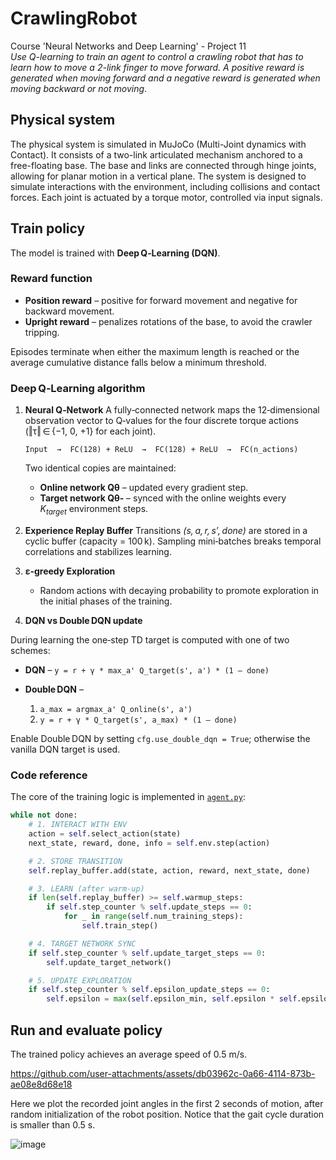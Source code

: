 # CrawlingRobot

Course 'Neural Networks and Deep Learning' - Project 11 \
_Use Q-learning to train an agent to control a crawling robot that has to learn how to move a 2-link finger to move forward. A positive reward is generated when moving forward and a negative reward is generated when moving backward or not moving_.

## Physical system

The physical system is simulated in MuJoCo (Multi-Joint dynamics with Contact). It consists of a two-link articulated mechanism anchored to a free-floating base. The base and links are connected through hinge joints, allowing for planar motion in a vertical plane. The system is designed to simulate interactions with the environment, including collisions and contact forces. Each joint is actuated by a torque motor, controlled via input signals.

## Train policy

The model is trained with **Deep Q‑Learning (DQN)**.

### Reward function

* **Position reward** – positive for forward movement and negative for backward movement.
* **Upright reward** – penalizes rotations of the base, to avoid the crawler tripping.

Episodes terminate when either the maximum length is reached or the average cumulative distance falls below a minimum threshold.

### Deep Q‑Learning algorithm

1. **Neural Q‑Network**
   A fully‑connected network maps the 12‑dimensional observation vector to Q‑values for the four discrete torque actions (‖τ‖ ∈ {−1, 0, +1} for each joint).

   ```text
   Input  →  FC(128) + ReLU  →  FC(128) + ReLU  →  FC(n_actions)
   ```

   Two identical copies are maintained:

   * **Online network Qθ** – updated every gradient step.
   * **Target network Qθ‑** – synced with the online weights every *K<sub>target</sub>* environment steps.

2. **Experience Replay Buffer**
   Transitions *(s, a, r, s′, done)* are stored in a cyclic buffer (capacity = 100 k).
   Sampling mini‑batches breaks temporal correlations and stabilizes learning.

3. **ε‑greedy Exploration**

   * Random actions with decaying probability to promote exploration in the initial phases of the training.

4. **DQN vs Double DQN update**

During learning the one‑step TD target is computed with one of two schemes:

* **DQN** – `y = r + γ * max_a' Q_target(s', a') * (1 – done)`
* **Double DQN** –

  1. `a_max = argmax_a' Q_online(s', a')`
  2. `y = r + γ * Q_target(s', a_max) * (1 – done)`

Enable Double DQN by setting `cfg.use_double_dqn = True`; otherwise the vanilla DQN target is used.

   
### Code reference

The core of the training logic is implemented in [`agent.py`](./agent.py):

```python
while not done:
    # 1. INTERACT WITH ENV
    action = self.select_action(state)
    next_state, reward, done, info = self.env.step(action)

    # 2. STORE TRANSITION
    self.replay_buffer.add(state, action, reward, next_state, done)

    # 3. LEARN (after warm‑up)
    if len(self.replay_buffer) >= self.warmup_steps:
        if self.step_counter % self.update_steps == 0:
            for _ in range(self.num_training_steps):
                self.train_step()

    # 4. TARGET NETWORK SYNC
    if self.step_counter % self.update_target_steps == 0:
        self.update_target_network()

    # 5. UPDATE EXPLORATION
    if self.step_counter % self.epsilon_update_steps == 0:
        self.epsilon = max(self.epsilon_min, self.epsilon * self.epsilon_decay)
```


## Run and evaluate policy

The trained policy achieves an average speed of 0.5 m/s.

https://github.com/user-attachments/assets/db03962c-0a66-4114-873b-ae08e8d68e18

Here we plot the recorded joint angles in the first 2 seconds of motion, after random initialization of the robot position. Notice that the gait cycle duration is smaller than 0.5 s.

![image](https://github.com/user-attachments/assets/a31d5e4d-b4c6-4159-80a3-f43687d429a2)



